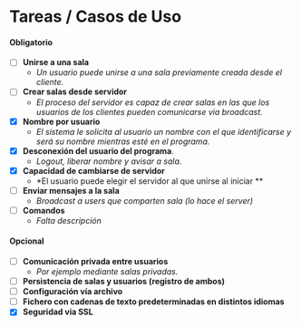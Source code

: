 # Tareas / Casos de Uso

#### Obligatorio
- [ ] **Unirse a una sala**
    - *Un usuario puede unirse a una sala previamente creada desde el cliente.*
- [ ] **Crear salas desde servidor**
    - *El proceso del servidor es capaz de crear salas en las que los usuarios de los clientes pueden comunicarse via broadcast.*
- [x] **Nombre por usuario**
    - *El sistema le solicita al usuario un nombre con el que identificarse y será su nombre mientras esté en el programa.*
- [x] **Desconexión del usuario del programa**.
    - *Logout, liberar nombre y avisar a sala.*
- [x] **Capacidad de cambiarse de servidor**
    - *El usuario puede elegir el servidor al que unirse al iniciar **
- [ ] **Enviar mensajes a la sala**  
    - *Broadcast a users que comparten sala (lo hace el server)*
- [ ] **Comandos**
    - *Falta descripción*  

#### Opcional
- [ ] **Comunicación privada entre usuarios**
    - *Por ejemplo mediante salas privadas.*
- [ ] **Persistencia de salas y usuarios (registro de ambos)**
- [ ] **Configuración vía archivo**
- [ ] **Fichero con cadenas de texto predeterminadas en distintos idiomas**
- [x] **Seguridad via SSL**
